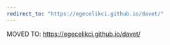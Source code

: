```yaml
---
redirect_to: "https://egecelikci.github.io/davet/"
---
```


MOVED TO: https://egecelikci.github.io/davet/
